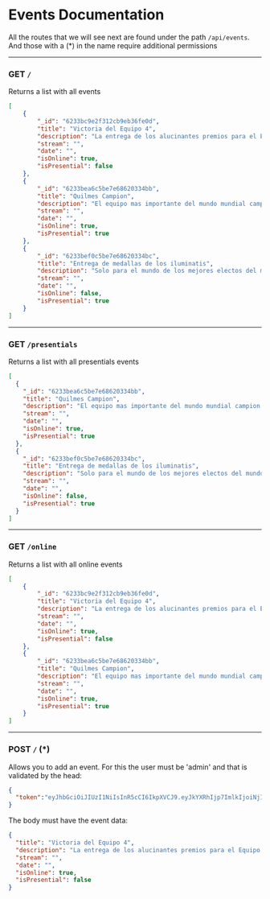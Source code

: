 # Events Documentation

All the routes that we will see next are found under the path `/api/events`. And those with a (*) in the name require additional permissions

---

### GET `/`

Returns a list with all events

```json
[
    {
        "_id": "6233bc9e2f312cb9eb36fe0d",
        "title": "Victoria del Equipo 4",
        "description": "La entrega de los alucinantes premios para el Equipo 4 el ganador del Hackathon",
        "stream": "",
        "date": "",
        "isOnline": true,
        "isPresential": false
    },
    {
        "_id": "6233bea6c5be7e68620334bb",
        "title": "Quilmes Campion",
        "description": "El equipo mas importante del mundo mundial campion de la primera nacional",
        "stream": "",
        "date": "",
        "isOnline": true,
        "isPresential": true
    },
    {
        "_id": "6233bef0c5be7e68620334bc",
        "title": "Entrega de medallas de los iluminatis",
        "description": "Solo para el mundo de los mejores electos del mundo",
        "stream": "",
        "date": "",
        "isOnline": false,
        "isPresential": true
    }
]
```

---

### GET `/presentials`

Returns a list with all presentials events

```json
[
  {
    "_id": "6233bea6c5be7e68620334bb",
    "title": "Quilmes Campion",
    "description": "El equipo mas importante del mundo mundial campion de la primera nacional",
    "stream": "",
    "date": "",
    "isOnline": true,
    "isPresential": true
  },
  {
    "_id": "6233bef0c5be7e68620334bc",
    "title": "Entrega de medallas de los iluminatis",
    "description": "Solo para el mundo de los mejores electos del mundo",
    "stream": "",
    "date": "",
    "isOnline": false,
    "isPresential": true
  }
]
```

---

### GET `/online`

Returns a list with all online events

```json
[
    {
        "_id": "6233bc9e2f312cb9eb36fe0d",
        "title": "Victoria del Equipo 4",
        "description": "La entrega de los alucinantes premios para el Equipo 4 el ganador del Hackathon",
        "stream": "",
        "date": "",
        "isOnline": true,
        "isPresential": false
    },
    {
        "_id": "6233bea6c5be7e68620334bb",
        "title": "Quilmes Campion",
        "description": "El equipo mas importante del mundo mundial campion de la primera nacional",
        "stream": "",
        "date": "",
        "isOnline": true,
        "isPresential": true
    }
]
```

---

### POST `/` (*)

Allows you to add an event. For this the user must be 'admin' and that is validated by the head:

```json
{
  "token":"eyJhbGciOiJIUzI1NiIsInR5cCI6IkpXVCJ9.eyJkYXRhIjp7ImlkIjoiNjIzMzhiYzE2ZDAxNzZmMThlYjZhMGQ2In0sImlhdCI6MTY0NzU0OTg5MiwiZXhwIjoxNjQ3NjM2MjkyfQ.lP6bguKIy7_w4SWneflIRH6FF9MrvEcRKVb8Waz5P2U"
}
```

The body must have the event data:

```json
{
  "title": "Victoria del Equipo 4",
  "description": "La entrega de los alucinantes premios para el Equipo 4 el ganador del Hackathon",
  "stream": "",
  "date": "",
  "isOnline": true,
  "isPresential": false
}
```